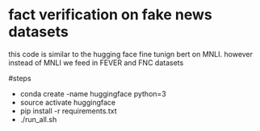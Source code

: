 # fact verification on fake news datasets
this code is similar to the hugging face fine tunign bert on MNLI. however instead of MNLI we feed in
FEVER and FNC datasets

#steps
- conda create -name huggingface python=3
- source activate huggingface
- pip install -r requirements.txt
- ./run_all.sh
